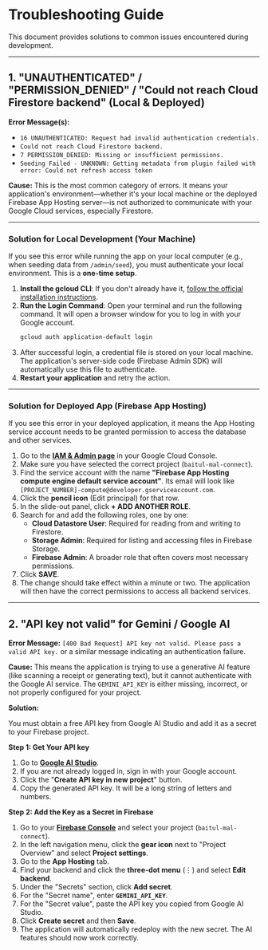 
# Troubleshooting Guide

This document provides solutions to common issues encountered during development.

---

## 1. "UNAUTHENTICATED" / "PERMISSION_DENIED" / "Could not reach Cloud Firestore backend" (Local & Deployed)

**Error Message(s):**
- `16 UNAUTHENTICATED: Request had invalid authentication credentials.`
- `Could not reach Cloud Firestore backend.`
- `7 PERMISSION_DENIED: Missing or insufficient permissions.`
- `Seeding Failed - UNKNOWN: Getting metadata from plugin failed with error: Could not refresh access token`

**Cause:**
This is the most common category of errors. It means your application's environment—whether it's your local machine or the deployed Firebase App Hosting server—is not authorized to communicate with your Google Cloud services, especially Firestore.

---

### Solution for Local Development (Your Machine)

If you see this error while running the app on your local computer (e.g., when seeding data from `/admin/seed`), you must authenticate your local environment. This is a **one-time setup**.

1.  **Install the gcloud CLI**: If you don't already have it, [follow the official installation instructions](https://cloud.google.com/sdk/docs/install).
2.  **Run the Login Command**: Open your terminal and run the following command. It will open a browser window for you to log in with your Google account.
    ```bash
    gcloud auth application-default login
    ```
3.  After successful login, a credential file is stored on your local machine. The application's server-side code (Firebase Admin SDK) will automatically use this file to authenticate.
4.  **Restart your application** and retry the action.

---

### Solution for Deployed App (Firebase App Hosting)

If you see this error in your deployed application, it means the App Hosting service account needs to be granted permission to access the database and other services.

1.  Go to the **[IAM & Admin page](https://console.cloud.google.com/iam-admin/iam)** in your Google Cloud Console.
2.  Make sure you have selected the correct project (`baitul-mal-connect`).
3.  Find the service account with the name **"Firebase App Hosting compute engine default service account"**. Its email will look like `[PROJECT_NUMBER]-compute@developer.gserviceaccount.com`.
4.  Click the **pencil icon** (Edit principal) for that row.
5.  In the slide-out panel, click **+ ADD ANOTHER ROLE**.
6.  Search for and add the following roles, one by one:
    *   **Cloud Datastore User**: Required for reading from and writing to Firestore.
    *   **Storage Admin**: Required for listing and accessing files in Firebase Storage.
    *   **Firebase Admin**: A broader role that often covers most necessary permissions.
7.  Click **SAVE**.
8.  The change should take effect within a minute or two. The application will then have the correct permissions to access all backend services.

---

## 2. "API key not valid" for Gemini / Google AI

**Error Message:** `[400 Bad Request] API key not valid. Please pass a valid API key.` or a similar message indicating an authentication failure.

**Cause:**
This means the application is trying to use a generative AI feature (like scanning a receipt or generating text), but it cannot authenticate with the Google AI service. The `GEMINI_API_KEY` is either missing, incorrect, or not properly configured for your project.

**Solution:**

You must obtain a free API key from Google AI Studio and add it as a secret to your Firebase project.

**Step 1: Get Your API key**

1.  Go to **[Google AI Studio](https://aistudio.google.com/app/apikey)**.
2.  If you are not already logged in, sign in with your Google account.
3.  Click the "**Create API key in new project**" button.
4.  Copy the generated API key. It will be a long string of letters and numbers.

**Step 2: Add the Key as a Secret in Firebase**

1.  Go to your **[Firebase Console](https://console.firebase.google.com/)** and select your project (`baitul-mal-connect`).
2.  In the left navigation menu, click the **gear icon** next to "Project Overview" and select **Project settings**.
3.  Go to the **App Hosting** tab.
4.  Find your backend and click the **three-dot menu** (⋮) and select **Edit backend**.
5.  Under the "Secrets" section, click **Add secret**.
6.  For the "Secret name", enter **`GEMINI_API_KEY`**.
7.  For the "Secret value", paste the API key you copied from Google AI Studio.
8.  Click **Create secret** and then **Save**.
9.  The application will automatically redeploy with the new secret. The AI features should now work correctly.
